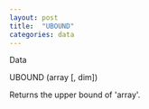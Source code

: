 ```yaml
---
layout: post
title:  "UBOUND"
categories: data
---
```

Data

UBOUND (array [, dim])

Returns the upper bound of 'array'.

